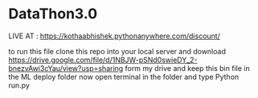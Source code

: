 # DataThon3.0

LIVE AT : https://kothaabhishek.pythonanywhere.com/discount/


to run this file clone this repo into your local server
and download https://drive.google.com/file/d/1NBJW-pSNd0swieDY_2-bnezvAwi3cYau/view?usp=sharing form my drive and keep this bin file in the ML deploy folder
now open terminal in the folder and type Python run.py
